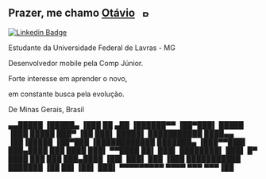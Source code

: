 ## Prazer, me chamo [Otávio](https://github.com/otaviosbampato/) <img src="https://flagpedia.net/data/flags/h80/br.png" alt="Brazil Flag" width="18.2" height="13" style="margin-left:10px;"/>

[![Linkedin Badge](https://img.shields.io/badge/-LinkedIn-0e76a8?style=flat-square&logo=Linkedin&logoColor=white)](https://www.linkedin.com/in/otavio-sbampato/)

Estudante da Universidade Federal de Lavras - MG

Desenvolvedor mobile pela Comp Júnior.

Forte interesse em aprender o novo,

em constante busca pela evolução.

De Minas Gerais, Brasil

                                    
▄▄█████  ▐█████▄     ▐███         ██    ▄██
▐██████▀▀  ▐██▀███▌    █████       ▐███  █████
███▀       ▐██ ███▌    █████▌      ███████████
████▄▄     ▐██▐█████  ▐██▀███     ▐████████████
███████▄  ▐███▀▀███▌ ███▄████    ███ ████  ███▌
    ▀▀████  ██▌  ███▌ ████████▌  ███▌  █▀   ████
███     ███  ███▄████ ▐██▌   ███▌ ███        ▐███
███████████  ███████  ▐██     ██▌▐██▌         ███▌
▀▀▀▀▀▀▀▀▀   ▀▀▀▀     ▀▀▀     ▀▀▀▐██
